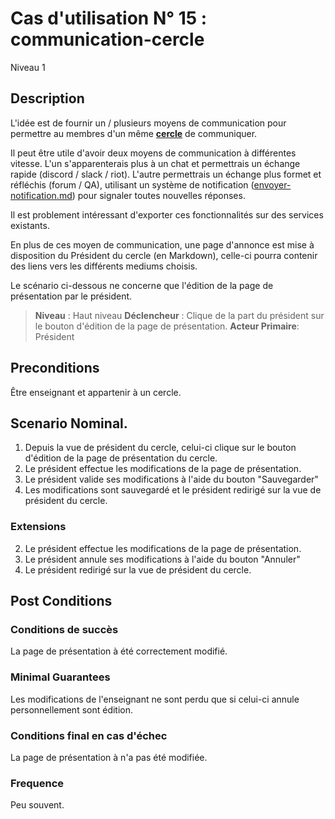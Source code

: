
# Cas d'utilisation N° 15 :  communication-cercle

Niveau 1

## Description

L'idée est de fournir un / plusieurs moyens de communication pour permettre au membres d'un même **[cercle](https://github.com/PremierLangage/plconception/blob/master/conception/concept/cercle.md)**   de communiquer.

Il peut être utile d'avoir deux moyens de communication à différentes vitesse. L'un s'apparenterais plus à un chat et permettrais un échange rapide (discord / slack / riot).
L'autre permettrais un échange plus formet et réfléchis (forum / QA), utilisant un système de notification ([envoyer-notification.md](envoyer-notification.md)) pour signaler toutes nouvelles réponses.

Il est problement intéressant d'exporter ces fonctionnalités sur des services existants.

En plus de ces moyen de communication, une page d'annonce est mise à disposition du Président du cercle (en Markdown), celle-ci pourra contenir des liens vers les différents mediums choisis.

Le scénario ci-dessous ne concerne que l'édition de la page de présentation par le président.

> **Niveau** : Haut niveau
> **Déclencheur** : Clique de la part du président sur le bouton d'édition de la page de présentation. 
> **Acteur Primaire**: Président
 
 
## Preconditions
Être enseignant et appartenir à un cercle.


## Scenario Nominal.
1.	Depuis la vue de président du cercle, celui-ci clique sur le bouton d'édition de la page de présentation du cercle.
2. Le président effectue les modifications de la page de présentation.
3. Le président valide ses modifications à l'aide du bouton "Sauvegarder"
4. Les modifications sont sauvegardé et le président redirigé sur la vue de président du cercle.

### Extensions
2. Le président effectue les modifications de la page de présentation.
3. Le président annule ses modifications à l'aide du bouton "Annuler"
4. Le président redirigé sur la vue de président du cercle.


## Post Conditions
### Conditions de succès 
La page de présentation à été correctement modifié.

### Minimal Guarantees
Les modifications de l'enseignant ne sont perdu que si celui-ci annule personnellement sont édition.

### Conditions final en cas d'échec
La page de présentation à n'a pas été modifiée.


### Frequence
Peu souvent.
